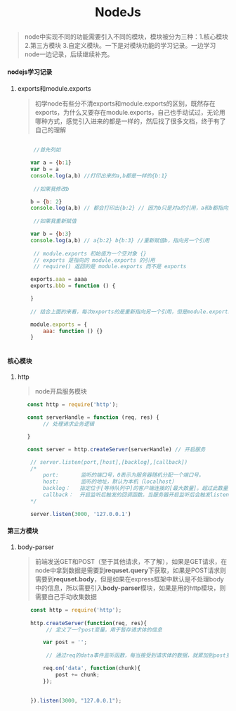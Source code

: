 # <p align = "center"> NodeJs </p>

> node中实现不同的功能需要引入不同的模块，模块被分为三种：1.核心模块 2.第三方模块 3.自定义模块。一下是对模块功能的学习记录。一边学习node一边记录，后续继续补充。

#### nodejs学习记录

1. exports和module.exports

    > 初学node有些分不清exports和module.exports的区别，既然存在exports，为什么又要存在module.exports，自己也手动试过，无论用哪种方式，感觉引入进来的都是一样的，然后找了很多文档，终于有了自己的理解

    ```js
        
         //首先列如

        var a = {b:1}
        var b = a
        console.log(a,b) //打印出来的a,b都是一样的{b:1}
          
         //如果我修改b

        b = {b: 2}
        console.log(a,b) // 都会打印出{b:2} // 因为b只是对a的引用，a和b都指向同一个地方
          
         //如果我重新赋值

        var b = {b:3}
        console.log(a,b) // a{b:2} b{b:3} //重新赋值b，指向另一个引用
        
         // module.exports 初始值为一个空对象 {}
         // exports 是指向的 module.exports 的引用
         // require() 返回的是 module.exports 而不是 exports

        exports.aaa = aaaa
        exports.bbb = function () {

        }
        
        // 结合上面的来看，每次exports的是重新指向另一个引用，但是module.exports里面没有改变

        module.exports = {
            aaa: function () {}
        }
      
    ```

#### 核心模块

1. http
    > node开启服务模块
    ```js
       const http = require('http');

       const serverHandle = function (req, res) {
            // 处理请求业务逻辑

       }

       const server = http.createServer(serverHandle) // 开启服务

        // server.listen(port,[host],[backlog],[callback])
        /*
            port:       监听的端口号，0表示为服务器随机分配一个端口号。
            host:       监听的地址，默认为本机（localhost）
            backlog：   指定位于[等待队列中]的客户端连接的[最大数量]。超过此数量，则服务器拒绝新的客户端请求。
            callback：  开启监听后触发的回调函数。当服务器开启监听后会触发listening事件，可以通过监听listening事件来代替callback回调函数。
        */

        server.listen(3000, '127.0.0.1')
    ```

#### 第三方模块

1. body-parser

    > 前端发送GET和POST（至于其他请求，不了解），如果是GET请求，在node中拿到数据是需要到**requset.query**下获取，如果是POST请求则需要到**requset.body**，但是如果在express框架中默认是不处理body中的信息，所以需要引入**body-parser**模块，如果是用的http模块，则需要自己手动收集数据

    ```js
        const http = require('http');
        
        http.createServer(function(req, res){
             // 定义了一个post变量，用于暂存请求体的信息

            var post = '';     
        
             // 通过req的data事件监听函数，每当接受到请求体的数据，就累加到post变量中

            req.on('data', function(chunk){    
                post += chunk;
            });

            
        }).listen(3000, "127.0.0.1");
    ```

